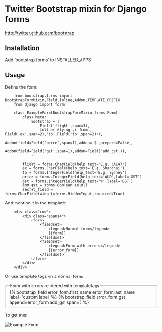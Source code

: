 Twitter Bootstrap mixin for Django forms
=========================================
http://twitter.github.com/bootstrap

Installation
------------
Add 'bootstrap.forms' to INSTALLED_APPS

Usage
-----

Define the form:

		from bootstrap.forms import BootstrapFormMixin,Field,Inline,Addon,TEMPLATE_PREFIX
		from django import forms

		class ExampleForm(BootstrapFormMixin,forms.Form):
		    class Meta:
		        bootstrap = (
		            Field('flight',span=3),
		            Inline('Flying',('from', Field('ex',span=2),'to',Field('to',span=2))),
		            Addon(field=Field('price',span=1),addon='$',prepend=False),
		            Addon(field=Field('gst',span=1),addon=Field('add_gst')),
		        )

		    flight = forms.CharField(help_text='E.g. CA147')
		    ex = forms.CharField(help_text='E.g. Shanghai')
		    to = forms.IntegerField(help_text='E.g. Sydney')
		    price = forms.IntegerField(help_text='AUD',label='GST')
		    gst = forms.IntegerField(help_text='%',label='GST')
		    add_gst = forms.BooleanField()
		    secret_field = forms.CharField(widget=forms.HiddenInput,required=True)

And mention it in the template:

		<div class="row">
		    <div class="span14">
		    	<form>
		    		<fieldset>
		    			<legend>Normal form</legend>
		    			{{form}}
		    		</fieldset>
		    		<fieldset>
		    			<legend>Form with errors</legend>
		    			{{error_form}}
		    		</fieldset>
				</form>
			</div>
		</div>
		
Or use template tags on a normal form:
			<fieldset>
				<legend>Form with errors rendered with templatetags</legend>
				{% bootstrap_field error_form.first_name error_form.last_name label='custom label' %}
				{% bootstrap_field error_form.gst append=error_form.add_gst span=5 %}
			</fieldset>

To get this:

![Example Form](http://img853.imageshack.us/img853/4945/screenshot20110924at225.png)
